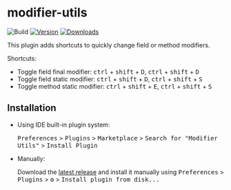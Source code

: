 # modifier-utils

![Build](https://github.com/lanahra/modifier-utils/workflows/Build/badge.svg)
[![Version](https://img.shields.io/jetbrains/plugin/v/14790.svg)](https://plugins.jetbrains.com/plugin/14790)
[![Downloads](https://img.shields.io/jetbrains/plugin/d/14790.svg)](https://plugins.jetbrains.com/plugin/14790)

<!-- Plugin description -->
This plugin adds shortcuts to quickly change field or method modifiers.

Shortcuts:
- Toggle field final modifier: <kbd>ctrl</kbd> + <kbd>shift</kbd> + <kbd>D</kbd>, <kbd>ctrl</kbd> + <kbd>shift</kbd> + <kbd>D</kbd>
- Toggle field static modifier: <kbd>ctrl</kbd> + <kbd>shift</kbd> + <kbd>D</kbd>, <kbd>ctrl</kbd> + <kbd>shift</kbd> + <kbd>S</kbd>
- Toggle method static modifier: <kbd>ctrl</kbd> + <kbd>shift</kbd> + <kbd>E</kbd>, <kbd>ctrl</kbd> + <kbd>shift</kbd> + <kbd>S</kbd>
<!-- Plugin description end -->

## Installation

- Using IDE built-in plugin system:
  
  <kbd>Preferences</kbd> > <kbd>Plugins</kbd> > <kbd>Marketplace</kbd> > <kbd>Search for "Modifier Utils"</kbd> >
  <kbd>Install Plugin</kbd>
  
- Manually:

  Download the [latest release](https://github.com/lanahra/modifier-utils/releases/latest) and install it manually using
  <kbd>Preferences</kbd> > <kbd>Plugins</kbd> > <kbd>⚙️</kbd> > <kbd>Install plugin from disk...</kbd>